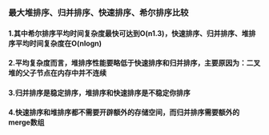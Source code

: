 ### 最大堆排序、归并排序、快速排序、希尔排序比较
#### 1.其中希尔排序平均时间复杂度最快可达到O(n1.3)，快速排序、归并排序、堆排序平均时间复杂度在O(nlogn)
#### 2.平均复杂度而言，堆排序性能要略低于快速排序和归并排序，主要原因为：二叉堆的父子节点在内存中并不连续
#### 3.归并排序是稳定排序，堆排序和快速排序是不稳定你排序
#### 4.快速排序和堆排序都不需要开辟额外的存储空间，而归并排序需要额外的merge数组